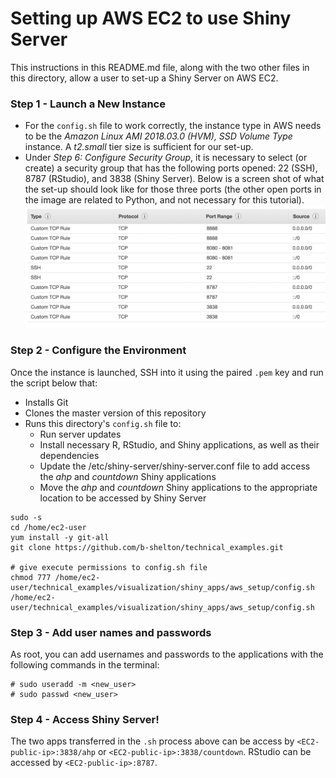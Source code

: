 # Setting up AWS EC2 to use Shiny Server

This instructions in this README.md file, along with the two other files in this directory, allow a user to set-up a Shiny Server on AWS EC2.

### Step 1 - Launch a New Instance
- For the `config.sh` file to work correctly, the instance type in AWS needs to be the _*Amazon Linux AMI 2018.03.0 (HVM), SSD Volume Type*_ instance. A _*t2.small*_ tier size is sufficient for our set-up.
- Under _*Step 6: Configure Security Group*_, it is necessary to select (or create) a security group that has the following ports opened: 22 (SSH), 8787 (RStudio), and 3838 (Shiny Server). Below is a screen shot of what the set-up should look like for those three ports (the other open ports in the image are related to Python, and not necessary for this tutorial).
![alt_text](https://github.com/b-shelton/technical_examples/blob/master/visualization/shiny_apps/aws_setup/aws_ports.png)
### Step 2 - Configure the Environment
Once the instance is launched, SSH into it using the paired `.pem` key and run the script below that:
- Installs Git
- Clones the master version of this repository
- Runs this directory's `config.sh` file to:
  - Run server updates
  - Install necessary R, RStudio, and Shiny applications, as well as their dependencies
  - Update the /etc/shiny-server/shiny-server.conf file to add access the _*ahp*_ and _*countdown*_ Shiny applications
  - Move the _*ahp*_ and _*countdown*_ Shiny applications to the appropriate location to be accessed by Shiny Server
```
sudo -s
cd /home/ec2-user
yum install -y git-all
git clone https://github.com/b-shelton/technical_examples.git

# give execute permissions to config.sh file
chmod 777 /home/ec2-user/technical_examples/visualization/shiny_apps/aws_setup/config.sh
/home/ec2-user/technical_examples/visualization/shiny_apps/aws_setup/config.sh
```

### Step 3 - Add user names and passwords
As root, you can add usernames and passwords to the applications with the following commands in the terminal:
```
# sudo useradd -m <new_user>
# sudo passwd <new_user>
```

### Step 4 - Access Shiny Server!
The two apps transferred in the `.sh` process above can be access by `<EC2-public-ip>:3838/ahp` or `<EC2-public-ip>:3838/countdown`.
RStudio can be accessed by `<EC2-public-ip>:8787`.
